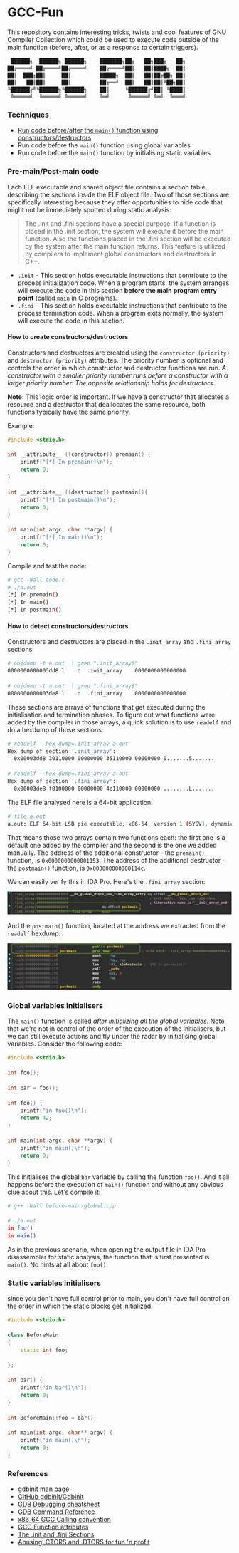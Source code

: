 # GCC-Fun

This repository contains interesting tricks, twists and cool features of GNU Compiler Collection which could be used to execute code outside of the main function (before, after, or as a response to certain triggers).

```
 ██████╗  ██████╗ ██████╗    ███████╗██╗   ██╗███╗   ██╗
██╔════╝ ██╔════╝██╔════╝    ██╔════╝██║   ██║████╗  ██║
██║  ███╗██║     ██║         █████╗  ██║   ██║██╔██╗ ██║
██║   ██║██║     ██║         ██╔══╝  ██║   ██║██║╚██╗██║
╚██████╔╝╚██████╗╚██████╗    ██║     ╚██████╔╝██║ ╚████║
 ╚═════╝  ╚═════╝ ╚═════╝    ╚═╝      ╚═════╝ ╚═╝  ╚═══╝
 ```

### Techniques

* [Run code before/after the ```main()``` function using constructors/destructors](#Pre-main/Post-main-code)
* Run code before the ```main()``` function using global variables
* Run code before the ```main()``` function by initialising static variables

### Pre-main/Post-main code

Each ELF executable and shared object file contains a section table, describing the sections inside the ELF object file. Two of those sections are specifically interesting because they offer opportunities to hide code that might not be immediately spotted during static analysis:

> The .init and .fini sections have a special purpose. If a function is placed in the .init section, the system will execute it before the main function. Also the functions placed in the .fini section will be executed by the system after the main function returns. This feature is utilized by compilers to implement global constructors and destructors in C++.


* ```.init``` - This section holds executable instructions that contribute to the process initialization code. When a program starts, the system arranges will execute the code in this section __before the main program entry point__ (called ```main``` in C programs).
* ```.fini``` - This section holds executable instructions that contribute to the process termination code. When a program exits normally, the system will execute the code in this section.

#### How to create constructors/destructors

Constructors and destructors are created using the ```constructor (priority)``` and ```destructor (priority)``` attributes. The priority number is optional and controls the order in which constructor and destructor functions are run. _A constructor with a smaller priority number runs before a constructor with a larger priority number. The opposite relationship holds for destructors_. 

**Note:** This logic order is important. If we have a constructor that allocates a resource and a destructor that deallocates the same resource, both functions typically have the same priority.

Example:

```c
#include <stdio.h>
  
int __attribute__ ((constructor)) premain() {
    printf("[*] In premain()\n");
    return 0;
}

int __attribute__ ((destructor)) postmain(){
    printf("[*] In postmain()\n");
    return 0;
}

int main(int argc, char **argv) {
    printf("[*] In main()\n");
    return 0;
}
```

Compile and test the code:

```bash
# gcc -Wall code.c 
# ./a.out 
[*] In premain()
[*] In main()
[*] In postmain()
```

#### How to detect constructors/destructors

Constructors and destructors are placed in the ```.init_array``` and ```.fini_array``` sections:

```bash
# objdump -t a.out  | grep ".init_array$"
0000000000003dd8 l    d  .init_array    0000000000000000              .init_array

# objdump -t a.out  | grep ".fini_array$"
0000000000003de8 l    d  .fini_array    0000000000000000              .fini_array
```

These sections are arrays of functions that get executed during the initialisation and termination phases. To figure out what functions were added by the compiler in those arrays, a quick solution is to use ```readelf``` and do a hexdump of those sections:

```bash
# readelf --hex-dump=.init_array a.out 
Hex dump of section '.init_array':
  0x00003dd8 30110000 00000000 35110000 00000000 0.......5.......

# readelf --hex-dump=.fini_array a.out 
Hex dump of section '.fini_array':
  0x00003de8 f0100000 00000000 4c110000 00000000 ........L.......
```

The ELF file analysed here is a 64-bit application:

```bash
# file a.out 
a.out: ELF 64-bit LSB pie executable, x86-64, version 1 (SYSV), dynamically linked, interpreter /lib64/ld-linux-x86-64.so.2, BuildID[sha1]=671aae3f8892a9864d08ea9fa7af1af5ebe6503b, for GNU/Linux 3.2.0, not stripped
```

That means those two arrays contain two functions each: the first one is a default one added by the compiler and the second is the one we added manually. The address of the additional constructor - the ```premain()``` function, is ```0x0000000000001153```. The address of the additional destructor - the ```postmain()``` function, is ```0x000000000000114c```.

We can easily verify this in IDA Pro. Here's the ```.fini_array``` section:

![.fini_array](img/fini.png)

And the ```postmain()``` function, located at the address we extracted from the ```readelf``` hexdump:

![postmain](img/postmain.png)

### Global variables initialisers

The ```main()``` function is called *after initializing all the global variables*. Note that we're not in control of the order of the execution of the initialisers, but we can still execute actions and fly under the radar by initialising global variables. Consider the following code:

```c++
#include <stdio.h>

int foo();

int bar = foo();

int foo() {
    printf("in foo()\n");
    return 42;
}

int main(int argc, char **argv) {
    printf("in main()\n");
    return 0;
}
```

This initialises the global ```bar``` variable by calling the function ```foo()```. And it all happens before the execution of ```main()``` function and without any obvious clue about this. Let's compile it:

```bash
# g++ -Wall before-main-global.cpp 

# ./a.out 
in foo()
in main()
```

As in the previous scenario, when opening the output file in IDA Pro disassembler for static analysis, the function that is first presented is ```main()```. No hints at all about ```foo()```.

### Static variables initialisers

since you don't have full control prior to main, you don't have full control on the order in which the static blocks get initialized.

```c++
#include <stdio.h>
  
class BeforeMain
{
    static int foo;

};

int bar() {
    printf("in bar()\n");
    return 0;
}

int BeforeMain::foo = bar();

int main(int argc, char** argv) {
    printf("in main()\n");
    return 0;
}
```


### References

* [gdbinit man page](http://man7.org/linux/man-pages/man5/gdbinit.5.html)
* [GitHub gdbinit/Gdbinit](https://github.com/gdbinit/Gdbinit)
* [GDB Debugging cheatsheet](https://darkdust.net/files/GDB%20Cheat%20Sheet.pdf)
* [GDB Command Reference](https://visualgdb.com/gdbreference/commands/)
* [x86_64 GCC Calling convention](https://wiki.osdev.org/Calling_Conventions)
* [GCC Function attributes](https://gcc.gnu.org/onlinedocs/gcc-4.7.0/gcc/Function-Attributes.html)
* [The .init and .fini Sections](http://ftp.math.utah.edu/u/ma/hohn/linux/misc/elf/node3.html)
* [Abusing .CTORS and .DTORS for fun 'n profit](https://www.exploit-db.com/papers/13234)
